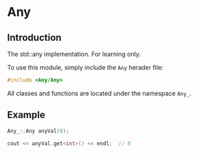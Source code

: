 # Any

## Introduction

The std::any implementation. For learning only.

To use this module, simply include the ```Any``` herader file:

``` Cpp
#include <Any/Any>
```

All classes and functions are located under the namespace ```Any_```.

## Example

``` Cpp
Any_::Any anyVal(0);

cout << anyVal.get<int>() << endl;  // 0
```
